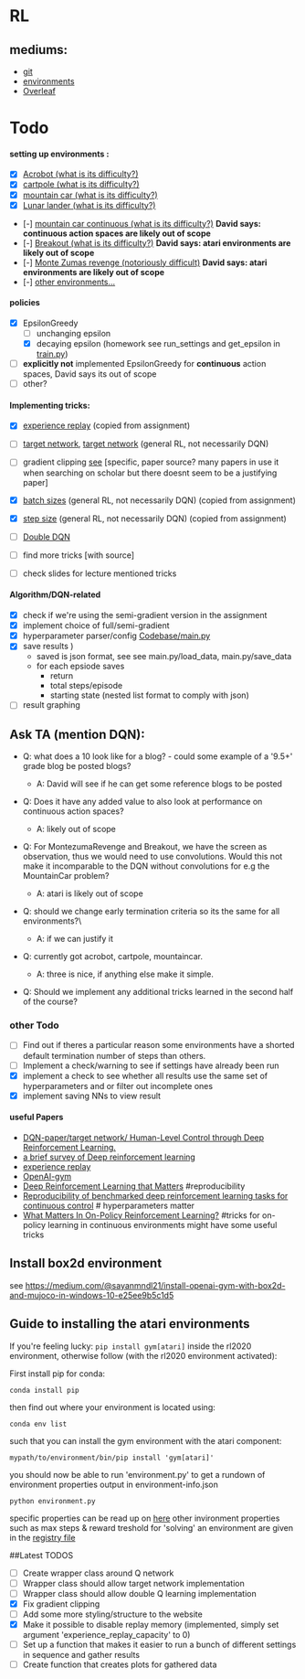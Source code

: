 # RL

## mediums:
* [git](https://github.com/MelleVessies/RL)
* [environments](https://gym.openai.com/envs/#classic_control)
* [Overleaf](https://www.overleaf.com/5619338925gmhsmbkfvhgw)


# Todo


#### setting up environments :
- [x] [Acrobot (what is its difficulty?)](https://gym.openai.com/envs/Acrobot-v1/)
- [x] [cartpole (what is its difficulty?)](https://gym.openai.com/envs/CartPole-v1/)
- [x] [mountain car (what is its difficulty?)](https://gym.openai.com/envs/MountainCar-v0)
- [x] [Lunar lander (what is its difficulty?)](https://gym.openai.com/envs/LunarLander-v2)
- [-] [mountain car continuous (what is its difficulty?)](https://gym.openai.com/envs/MountainCar-v0/) **David says: continuous action spaces are likely out of scope**
- [-] [Breakout (what is its difficulty?)](https://gym.openai.com/envs/Breakout-v0/) **David says: atari environments are likely out of scope**
- [-] [Monte Zumas revenge (notoriously difficult)](https://gym.openai.com/envs/MontezumaRevenge-v0/) **David says: atari environments are likely out of scope**
- [-] [other environments...](https://gym.openai.com/envs/#atari)

#### policies
- [x] EpsilonGreedy
    - [ ] unchanging epsilon
    - [x] decaying epsilon (homework see run_settings and get_epsilon in [train.py](https://github.com/MelleVessies/RL/blob/main/Codebase/train.py))
- [ ] **explicitly not** implemented EpsilonGreedy for **continuous** action spaces, David says its out of scope
- [ ] other?

#### Implementing tricks:
- [x] [experience replay](http://www.incompleteideas.net/lin-92.pdf)  (copied from assignment)
- [ ] [target network](https://storage.googleapis.com/deepmind-media/dqn/DQNNaturePaper.pdf), [target network](https://arxiv.org/pdf/1708.04133.pdf) (general RL, not necessarily DQN)
- [ ] gradient clipping [see](https://abhishm.github.io/DQN/) [specific, paper source? many papers in use it when searching on scholar but there doesnt seem to be a justifying paper]
- [x] [batch sizes](https://arxiv.org/pdf/1708.04133.pdf) (general RL, not necessarily DQN) (copied from assignment)
- [x] [step size](https://arxiv.org/pdf/1708.04133.pdf) (general RL, not necessarily DQN) (copied from assignment)
- [ ] [Double DQN](https://arxiv.org/pdf/1509.06461.pdf)  
- [ ] find more tricks [with source]
- [ ] check slides for lecture mentioned tricks


#### Algorithm/DQN-related
- [x] check if we're using the semi-gradient version in the assignment
- [x] implement choice of full/semi-gradient
- [x] hyperparameter parser/config [Codebase/main.py](https://github.com/MelleVessies/RL/blob/main/main.py)
- [x] save results )
    * saved is json format, see see main.py/load_data, main.py/save_data
    * for each epsiode saves
        * return
        * total steps/episode
        * starting state (nested list format to comply with json)
- [ ] result graphing

## Ask TA (mention DQN):
* Q: what does a 10 look like for a blog? - could some example of a '9.5+' grade blog be posted blogs?
    - A: David will see if he can get some reference blogs to be posted
* Q: Does it have any added value to also look at performance on continuous action spaces?
    - A: likely out of scope
* Q: For MontezumaRevenge and Breakout, we have the screen as observation, thus we would need to use convolutions. Would this not make it incomparable to the DQN without convolutions for e.g the MountainCar problem?
    - A: atari is likely out of scope
* Q: should we change early termination criteria so its the same for all environments?\
    - A: if we can justify it
* Q: currently got acrobot, cartpole, mountaincar.
    - A: three is nice, if anything else make it simple.

* Q: Should we implement any additional tricks learned in the second half of the course?



### other Todo
- [ ] Find out if theres a particular reason some environments have a shorted default termination number of steps than others.
- [ ] Implement a check/warning to see if settings have already been run
- [x] implement a check to see whether all results use the same set of hyperparameters and or filter out incomplete ones
- [x] implement saving NNs to view result

#### useful Papers
* [DQN-paper/target network/ Human-Level Control
through Deep Reinforcement Learning.](https://storage.googleapis.com/deepmind-media/dqn/DQNNaturePaper.pdf)
* [a brief survey of Deep reinforcement learning](https://arxiv.org/pdf/1708.05866.pdf)
* [experience replay](http://www.incompleteideas.net/lin-92.pdf)
* [OpenAI-gym](https://arxiv.org/pdf/1606.01540.pdf)
* [Deep Reinforcement Learning that Matters](https://arxiv.org/pdf/1709.06560.pdf) #reproducibility
* [Reproducibility of benchmarked deep reinforcement learning tasks for continuous control](https://arxiv.org/pdf/1708.04133.pdf) # hyperparameters matter
* [What Matters In On-Policy Reinforcement Learning?](https://arxiv.org/pdf/2006.05990.pdf) #tricks for on-policy learning in continuous environments might have some useful tricks

## Install box2d environment

see https://medium.com/@sayanmndl21/install-openai-gym-with-box2d-and-mujoco-in-windows-10-e25ee9b5c1d5

## Guide to installing the atari environments

If you're feeling lucky: `pip install gym[atari]` inside the rl2020 environment, otherwise follow (with the rl2020 environment activated):

First install pip for conda:

`conda install pip`

then find out where your environment is located using:

`conda env list`

such that you can install the gym environment with the atari component:

`mypath/to/environment/bin/pip install 'gym[atari]'`

you should now be able to run 'environment.py' to get a rundown of environment properties output in environment-info.json

`python environment.py`

specific properties can be read up on [here](https://gym.openai.com/docs/)
other invironment properties such as max steps & reward treshold for 'solving' an environment are given in the [registry file](https://github.com/openai/gym/blob/master/gym/envs/__init__.py)


##Latest TODOS
- [ ] Create wrapper class around Q network
- [ ]  Wrapper class should allow target network implementation
- [ ]  Wrapper class should allow double Q learning implementation
- [x]  Fix gradient clipping
- [ ] Add some more styling/structure to the website
- [x] Make it possible to disable replay memory (implemented, simply set argument 'experience_replay_capacity' to 0)
- [ ] Set up a function that makes it easier to run a bunch of different settings in sequence and gather results
- [ ] Create function that creates plots for gathered data
